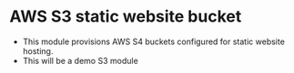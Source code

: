 # AWS S3 static website bucket

- This module provisions AWS S4 buckets configured for static website hosting.
- This will be a demo S3 module

